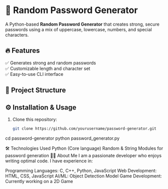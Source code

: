 # 🚀 Random Password Generator  

A Python-based **Random Password Generator** that creates strong, secure passwords using a mix of uppercase, lowercase, numbers, and special characters.  

## 🔥 Features  
✅ Generates strong and random passwords  
✅ Customizable length and character set  
✅ Easy-to-use CLI interface  

## 📂 Project Structure  

## ⚙️ Installation & Usage  
1. Clone this repository:  
   ```bash
   git clone https://github.com/yourusername/password-generator.git
cd password-generator
python password_generator.py

🛠 Technologies Used
Python (Core language)
Random & String Modules for password generation
👨‍💻 About Me
I am a passionate developer who enjoys writing optimal code. I have experience in:

Programming Languages: C, C++, Python, JavaScript
Web Development: HTML, CSS, JavaScript
AI/ML: Object Detection Model
Game Development: Currently working on a 2D Game
